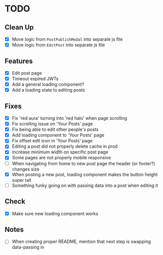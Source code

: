 # TODO

## Clean Up

- [x] Move logic from `PostPublishModal` into separate js file
- [x] Move logic from `EditPost` into separate js file

## Features

- [x] Edit post page
- [x] Timeout expired JWTs
- [x] Add a general loading component?
- [x] Add a loading state to editing posts

## Fixes

- [x] Fix 'red aura' turning into 'red halo' when page scrolling
- [x] Fix scrolling issue on 'Your Posts' page
- [x] Fix being able to edit other people's posts
- [x] Add loading component to 'Your Posts' page
- [x] Fix offset edit icon in 'Your Posts' page
- [x] Editing a post did not properly delete cache in prod
- [x] Increase minimum width on specific post page
- [x] Some pages are not properly mobile responsive
- [ ] When navigating from home to new post page the header (or footer?) changes size
- [x] When posting a new post, loading component makes the button height super tall
- [ ] Something funky going on with passing data into a post when editing it

## Check

- [x] Make sure new loading component works

## Notes

- [ ] When creating proper README, mention that next step is swapping data-passing in
